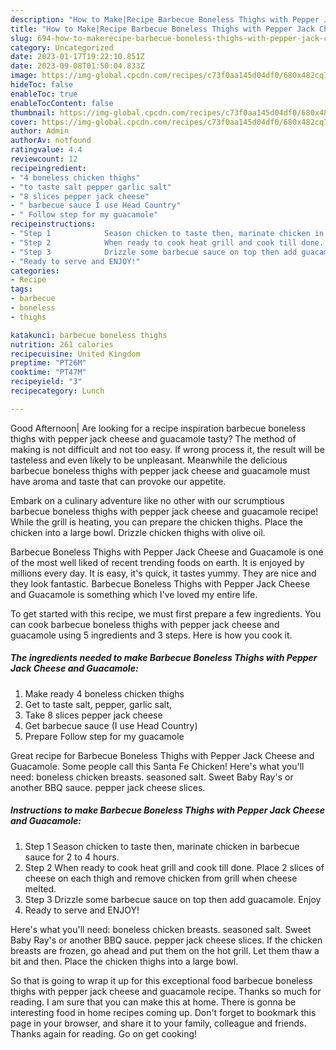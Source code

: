 ```yaml
---
description: "How to Make|Recipe Barbecue Boneless Thighs with Pepper Jack Cheese and Guacamole {That is Delicious"
title: "How to Make|Recipe Barbecue Boneless Thighs with Pepper Jack Cheese and Guacamole {That is Delicious"
slug: 694-how-to-makerecipe-barbecue-boneless-thighs-with-pepper-jack-cheese-and-guacamole-that-is-delicious
category: Uncategorized
date: 2023-01-17T19:22:10.851Z
date: 2023-09-08T01:50:04.833Z
image: https://img-global.cpcdn.com/recipes/c73f0aa145d04df0/680x482cq70/barbecue-boneless-thighs-with-pepper-jack-cheese-and-guacamole-recipe-main-photo.jpg
hideToc: false
enableToc: true
enableTocContent: false
thumbnail: https://img-global.cpcdn.com/recipes/c73f0aa145d04df0/680x482cq70/barbecue-boneless-thighs-with-pepper-jack-cheese-and-guacamole-recipe-main-photo.jpg
cover: https://img-global.cpcdn.com/recipes/c73f0aa145d04df0/680x482cq70/barbecue-boneless-thighs-with-pepper-jack-cheese-and-guacamole-recipe-main-photo.jpg
author: Admin
authorAv: notfound
ratingvalue: 4.4
reviewcount: 12
recipeingredient:
- "4 boneless chicken thighs"
- "to taste salt pepper garlic salt"
- "8 slices pepper jack cheese"
- " barbecue sauce I use Head Country"
- " Follow step for my guacamole"
recipeinstructions:
- "Step 1            Season chicken to taste then, marinate chicken in barbecue sauce for 2 to 4 hours."
- "Step 2            When ready to cook heat grill and cook till done. Place 2 slices of cheese on each thigh and remove chicken from grill when cheese melted."
- "Step 3            Drizzle some barbecue sauce on top then add guacamole. Enjoy"
- "Ready to serve and ENJOY!"
categories:
- Recipe
tags:
- barbecue
- boneless
- thighs

katakunci: barbecue boneless thighs 
nutrition: 261 calories
recipecuisine: United Kingdom
preptime: "PT26M"
cooktime: "PT47M"
recipeyield: "3"
recipecategory: Lunch

---
```



Good Afternoon| Are looking for a recipe inspiration barbecue boneless thighs with pepper jack cheese and guacamole tasty? The method of making is not difficult and not too easy. If wrong process it, the result will be tasteless and even likely to be unpleasant. Meanwhile the delicious barbecue boneless thighs with pepper jack cheese and guacamole must have aroma and taste that can provoke our appetite.





Embark on a culinary adventure like no other with our scrumptious barbecue boneless thighs with pepper jack cheese and guacamole recipe! While the grill is heating, you can prepare the chicken thighs. Place the chicken into a large bowl. Drizzle chicken thighs with olive oil.

Barbecue Boneless Thighs with Pepper Jack Cheese and Guacamole is one of the most well liked of recent trending foods on earth. It is enjoyed by millions every day. It is easy, it's quick, it tastes yummy. They are nice and they look fantastic. Barbecue Boneless Thighs with Pepper Jack Cheese and Guacamole is something which I've loved my entire life.


To get started with this recipe, we must first prepare a few ingredients. You can cook barbecue boneless thighs with pepper jack cheese and guacamole using 5 ingredients and 3 steps. Here is how you cook it.

<!--inarticleads1-->

##### The ingredients needed to make Barbecue Boneless Thighs with Pepper Jack Cheese and Guacamole:

1. Make ready 4 boneless chicken thighs
1. Get to taste salt, pepper, garlic salt,
1. Take 8 slices pepper jack cheese
1. Get  barbecue sauce (I use Head Country)
1. Prepare  Follow step for my guacamole


Great recipe for Barbecue Boneless Thighs with Pepper Jack Cheese and Guacamole. Some people call this Santa Fe Chicken! Here&#39;s what you&#39;ll need: boneless chicken breasts. seasoned salt. Sweet Baby Ray&#39;s or another BBQ sauce. pepper jack cheese slices. 

<!--inarticleads2-->

##### Instructions to make Barbecue Boneless Thighs with Pepper Jack Cheese and Guacamole:

1. Step 1            Season chicken to taste then, marinate chicken in barbecue sauce for 2 to 4 hours.
1. Step 2            When ready to cook heat grill and cook till done. Place 2 slices of cheese on each thigh and remove chicken from grill when cheese melted.
1. Step 3            Drizzle some barbecue sauce on top then add guacamole. Enjoy
1. Ready to serve and ENJOY!

Here&#39;s what you&#39;ll need: boneless chicken breasts. seasoned salt. Sweet Baby Ray&#39;s or another BBQ sauce. pepper jack cheese slices. If the chicken breasts are frozen, go ahead and put them on the hot grill. Let them thaw a bit and then. Place the chicken thighs into a large bowl. 

So that is going to wrap it up for this exceptional food barbecue boneless thighs with pepper jack cheese and guacamole recipe. Thanks so much for reading. I am sure that you can make this at home. There is gonna be interesting food in home recipes coming up. Don't forget to bookmark this page in your browser, and share it to your family, colleague and friends. Thanks again for reading. Go on get cooking!

